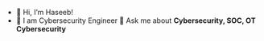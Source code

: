 - 👋 Hi, I’m Haseeb!
- 👀 I am Cybersecurity Engineer
💬 Ask me about **Cybersecurity, SOC, OT Cybersecurity**
<!---
hasebahmad/hasebahmad is a ✨ special ✨ repository because its `README.md` (this file) appears on your GitHub profile.
You can click the Preview link to take a look at your changes.
--->
